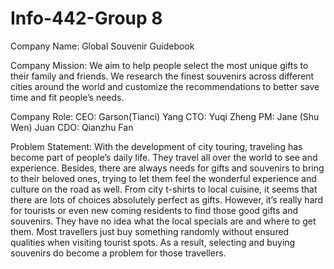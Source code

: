 # Info-442-Group 8

Company Name:
Global Souvenir Guidebook

Company Mission: 
We aim to help people select the most unique gifts to their family and friends. We research the finest souvenirs across different cities around the world and customize the recommendations to better save time and fit people’s needs.    

Company Role:
CEO: Garson(Tianci) Yang
CTO: Yuqi Zheng
PM: Jane (Shu Wen) Juan
CDO: Qianzhu Fan

Problem Statement:
With the development of city touring, traveling has become part of people’s daily life. They travel all over the world to see and experience. Besides, there are always needs for gifts and souvenirs to bring to their beloved ones, trying to let them feel the wonderful experience and culture on the road as well. From city t-shirts to local cuisine, it seems that there are lots of choices absolutely perfect as gifts. However, it’s really hard for tourists or even new coming residents to find those good gifts and souvenirs. They have no idea what the local specials are and where to get them. Most travellers just buy something randomly without ensured qualities when visiting tourist spots. As a result, selecting and buying souvenirs do become a problem for those travellers.



